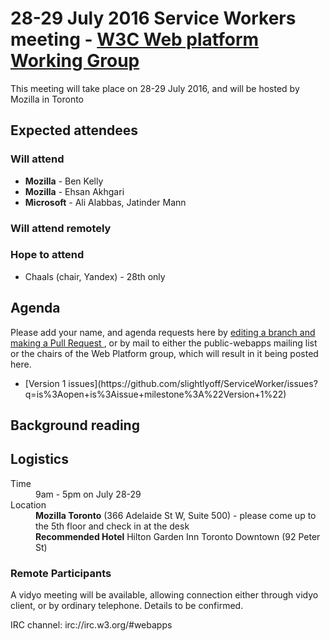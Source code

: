 <html>
 <head>
  <meta charset="utf-8">
  <title>28-29 July 2016 Service Workers meeting - W3C Web platform Working Group</title>
 </head>
 <body>
<h1>28-29 July 2016 Service Workers meeting - <a href="https://www.w3.org/WebPlatform/WG/">W3C Web platform Working Group</a></h1>

<p>This meeting will take place on 28-29 July 2016, and will be hosted by Mozilla in Toronto</p>

<h2>Expected attendees</h2>

<h3>Will attend</h3>

  <ul>
    <li><strong>Mozilla</strong> - Ben Kelly</li>
    <li><strong>Mozilla</strong> - Ehsan Akhgari</li>
    <li><strong>Microsoft</strong> - Ali Alabbas, Jatinder Mann</li>
  </ul>

<h3>Will attend remotely</h3>
  <ul>
  </ul>

<h3>Hope to attend</h3>
  <ul>
  <li>Chaals (chair, Yandex) - 28th only</li>
  </ul>

<h2>Agenda</h2>

  <p>Please add your name, and agenda requests here by
    <a href="https://github.com/w3c/WebPlatformWG/blob/gh-pages/meetings/28-29.md">
    editing a branch and making a Pull Request
    </a>,
    or by mail to either the public-webapps mailing list or the chairs of the
    Web Platform group, which will result in it being posted here.</p>

  <ul>
    <li>[Version 1 issues](https://github.com/slightlyoff/ServiceWorker/issues?q=is%3Aopen+is%3Aissue+milestone%3A%22Version+1%22)</li>
  </ul>

<h2>Background reading</h2>

<ul>
</ul>


<h2>Logistics</h2>

<dl>
  <dt>Time</dt>
  <dd>9am - 5pm on July 28-29</dd>
  <dt>Location</dt>
  <dd><strong>Mozilla Toronto</strong> (366 Adelaide St W, Suite 500) - please come up to the 5th floor and check in at the desk</dd>
  <dd><strong>Recommended Hotel</strong> Hilton Garden Inn Toronto Downtown (92 Peter St)
</dl>

  <h3>Remote Participants</h3>

<p>A vidyo meeting will be available, allowing connection either through vidyo client, or by ordinary telephone. Details to be confirmed.</p>

<p>IRC channel: irc://irc.w3.org/#webapps</p>

</body>
</html>
